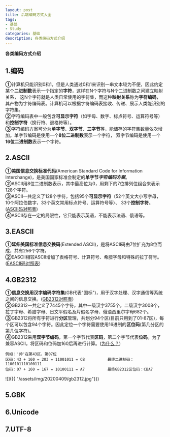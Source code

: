 ```yaml
---
layout: post
title: 后端编码方式大全
tags:
- 基础 
- Study
categories: 基础
description: 各类编码方式介绍
---  
```

**各类编码方式介绍**

<!-- more -->
## 1.编码
**①**计算机只能识别0和1，但是人类通过0和1来识别一串文本较为不便，因此约定某个**二进制数**表示一个指定的**字符**，这样在N个字符与N个二进制数之间建立映射关系，
这N个字符就是人类日常使用的字符集，而这种**映射关系**称为**字符编码**，其产物为字符编码表。计算机可以根据字符编码表接收、传递、展示人类能识别的字符集。  
**②**字符编码表中一般包含**可显示字符**（如字母、数字、标点符号、运算符号等）和**控制字符**（换行符、退格符等）。  
**③**字符编码方案可分为**单字节**、**双字节**、**三字节**等，能储存的字符集数量依次增加。单字节编码是使用一个**8位二进制数**表示一个字符，
双字节编码是使用一个**16位二进制数**表示一个字符。
## 2.ASCII
**①美国信息交换标准代码**(American Standard Code for Information Interchange)，是美国国家标准会制定的**单字节*****字符编码方案***。  
**②**ASCII用8位二进制数表示，其中最高位为0，用剩下的7位排列位组合来表示128个字符。  
**③**ASCII一共定义了128个字符，包括95个**可显示字符**（52个英文大小写字母，10个阿拉伯数字，33个英文常用标点符号、运算符号等）、
33个**控制字符**。([ASCII码对照表](http://ascii.911cha.com/))  
**④**ASCII存在一定的局限性，它只能表示英语，不能表示法语、俄语等。
## 3.EASCII
**①延伸美国标准信息交换码**(Extended ASCII)，是将ASCII码由7位扩充为8位而成，共有256个字符。  
**②**EASCII相较ASCII增加了表格符号、计算符号、希腊字母和特殊的拉丁符号。([EASCII码对照表](http://ascii.911cha.com/eascii.html))  
## 4.GB2312
**①信息交换用汉字编码字符集**(GB代表"国标")，用于汉字处理、汉字通信等系统之间的信息交换。([GB2312对照表](http://tools.jb51.net/table/gb2312))  
**②**GB2312一共定义了7445个字符，其中一级汉字3755个，二级汉字3008个，拉丁字母、希腊字母、日文平假名及片假名字母、俄语西里尔字母682个。  
**③**GB2312将所有字符进行**分区**管理，共划分94个区(目前只用到了01-87区)，每个区可以包含94个字符。因此定位一个字符需要使用16进制的**区位码**(第几分区的第几位字符)。  
**④**GB2312采用**双字节编码**，第一个字节代表**区码**，第二个字节代表**位码**。为了兼容ASCII，将区码和位码加160后再进行计算。([为什么？](https://juejin.im/post/5c847cb5f265da2dd63929c2#heading-6))  
```text
例如：'帅'在第43区，第07位
区码：43 + 160 = 203 = 11001011 = CB          最终二进制码：1100101110100111
位码：07 + 160 = 167 = 10100111 = A7          最终GB2312区位码：CBA7
```
![]({{ "/assets/img/20200409/gb2312.jpg"}})
## 5.GBK
## 6.Unicode
## 7.UTF-8
